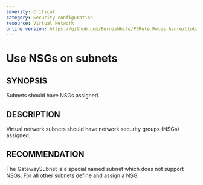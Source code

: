 ```yaml
---
severity: Critical
category: Security configuration
resource: Virtual Network
online version: https://github.com/BernieWhite/PSRule.Rules.Azure/blob/master/docs/rules/en/Azure.VNET.UseNSGs.md
---
```


# Use NSGs on subnets

## SYNOPSIS

Subnets should have NSGs assigned.

## DESCRIPTION

Virtual network subnets should have network security groups (NSGs) assigned.

## RECOMMENDATION

The GatewaySubnet is a special named subnet which does not support NSGs.
For all other subnets define and assign a NSG.
